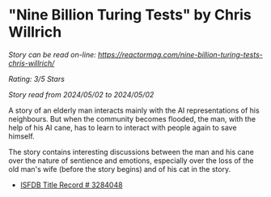 # "Nine Billion Turing Tests" by Chris Willrich

*Story can be read on-line: <https://reactormag.com/nine-billion-turing-tests-chris-willrich/>*

*Rating: 3/5 Stars*

*Story read from 2024/05/02 to 2024/05/02*

A story of an elderly man interacts mainly with the AI representations of his neighbours. But when the community becomes flooded, the man, with the help of his AI cane, has to learn to interact with people again to save himself.

The story contains interesting discussions between the man and his cane over the nature of sentience and emotions, especially over the loss of the old man's wife (before the story begins) and of his cat in the story.

- [ISFDB Title Record # 3284048](https://www.isfdb.org/cgi-bin/title.cgi?3284048)

